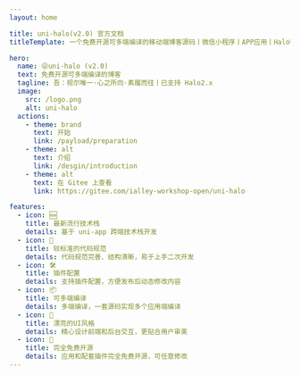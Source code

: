 ```yaml
---
layout: home

title: uni-halo(v2.0) 官方文档
titleTemplate: 一个免费开源可多端编译的移动端博客源码丨微信小程序丨APP应用丨Halo微信小程序丨uni-halo丨uni-halo 2.0

hero:
  name: 😜uni-halo (v2.0)
  text: 免费开源可多端编译的博客
  tagline: 吾：视尔唯一·心之所向·素履而往丨已支持 Halo2.x
  image:
    src: /logo.png
    alt: uni-halo
  actions:
    - theme: brand
      text: 开始
      link: /payload/preparation
    - theme: alt
      text: 介绍
      link: /desgin/introduction
    - theme: alt
      text: 在 Gitee 上查看
      link: https://gitee.com/ialley-workshop-open/uni-halo

features:
  - icon: 🆕
    title: 最新流行技术栈
    details: 基于 uni-app 跨端技术栈开发
  - icon: 🦋
    title: 较标准的代码规范
    details: 代码规范完善、结构清晰，易于上手二次开发
  - icon: 🛠️
    title: 插件配置
    details: 支持插件配置，方便发布后动态修改内容
  - icon: 📦
    title: 可多端编译
    details: 多端编译，一套源码实现多个应用端编译
  - icon: 🔩
    title: 漂亮的UI风格
    details: 精心设计前端和后台交互，更贴合用户审美
  - icon: 🔑
    title: 完全免费开源
    details: 应用和配套插件完全免费开源，可任意修改
---
```



<CustomUsingExamples></CustomUsingExamples>

<CustomFooter></CustomFooter>
